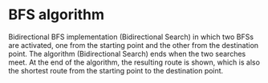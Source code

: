 <h1> BFS algorithm </h1>
Bidirectional BFS implementation (Bidirectional Search) in which two BFSs are activated, one from the starting point and the other from the destination point. The algorithm (Bidirectional Search) ends when the two searches meet. At the end of the algorithm, the resulting route is shown, which is also the shortest route from the starting point to the destination point.

